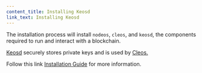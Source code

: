 ```yaml
---
content_title: Installing Keosd
link_text: Installing Keosd
---
```


The installation process will install `nodeos`, `cleos`, and `keosd`, the components required to run and interact with a blockchain. 

[Keosd](https://developers.eos.io/welcome/latest/glossary/index/#keosd) securely stores private keys and is used by [Cleos.](https://developers.eos.io/welcome/latest/glossary/index/#cleos)

Follow this link [Installation Guide](https://developers.eos.io/manuals/eos/latest/install/index) for more information.

